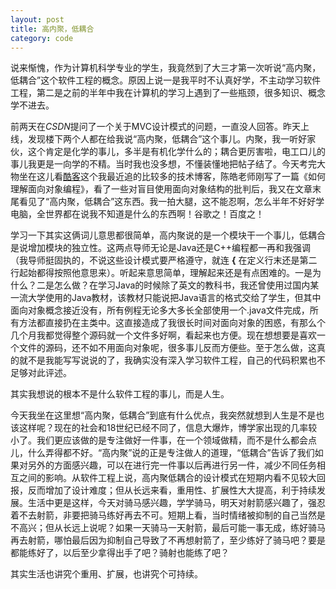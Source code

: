 ```yaml
---
layout: post
title: 高内聚，低耦合
category: code
---
```

说来惭愧，作为计算机科学专业的学生，我竟然到了大三才第一次听说“高内聚，低耦合”这个软件工程的概念。原因上说一是我平时不认真好学，不主动学习软件工程，第二是之前的半年中我在计算机的学习上遇到了一些瓶颈，很多知识、概念学不进去。

前两天在*CSDN*提问了一个关于MVC设计模式的问题，一直没人回答。昨天上线，发现楼下两个人都在给我说“高内聚，低耦合”这个事儿。内聚，我一听好家伙，这个肯定是化学的事儿，多半是有机化学什么的；耦合更厉害啦，电工口儿的事儿我更是一向学的不精。当时我也没多想，不懂装懂地把帖子结了。今天考完大物坐在这儿看[酷客](http://coolshell.cn)这个我最近追的比较多的技术博客，陈皓老师刚写了一篇《如何理解面向对象编程》，看了一些对盲目使用面向对象结构的批判后，我又在文章末尾看见了“高内聚，低耦合”这东西。我一拍大腿，这不能忍啊，怎么半年不好好学电脑，全世界都在说我不知道是什么的东西啊！谷歌之！百度之！

学习一下其实这俩词儿意思都很简单，高内聚说的是一个模块干一个事儿，低耦合是说增加模块的独立性。这两点导师无论是Java还是C++编程都一再和我强调（我导师挺固执的，不说这些设计模式要严格遵守，就连 **{** 在定义行末还是第二行起始都得按照他意思来）。听起来意思简单，理解起来还是有点困难的。一是为什么？二是怎么做？在学习Java的时候除了英文的教科书，我还曾使用过国内某一流大学使用的Java教材，该教材只能说把Java语言的格式交给了学生，但其中面向对象概念接近没有，所有例程无论多大多长全部使用一个.java文件完成，所有方法都直接扔在主类中。这直接造成了我很长时间对面向对象的困惑，有那么个几个月我都觉得整个源码就一个文件多好啊，看起来也方便。现在想想要是喜欢一个文件的源码，还不如不用面向对象呢，很多事儿反而方便些。至于怎么做，这真的就不是我能写写说说的了，我确实没有深入学习软件工程，自己的代码积累也不足够对此评述。

其实我想说的根本不是什么软件工程的事儿，而是人生。

今天我坐在这里想“高内聚，低耦合”到底有什么优点，我突然就想到人生是不是也该这样呢？现在的社会和18世纪已经不同了，信息大爆炸，博学家出现的几率较小了。我们更应该做的是专注做好一件事，在一个领域做精，而不是什么都会点儿，什么弄得都不好。“高内聚”说的正是专注做人的道理，“低耦合”告诉了我们如果对另外的方面感兴趣，可以在进行完一件事以后再进行另一件，减少不同任务相互之间的影响。从软件工程上说，高内聚低耦合的设计模式在短期内看不见较大回报，反而增加了设计难度；但从长远来看，重用性、扩展性大大提高，利于持续发展。生活中更是这样，今天对骑马感兴趣，学学骑马，明天对射箭感兴趣了，强忍着不去射箭，非要把骑马练好再去不可。短期上看，当时情绪被抑制的自己当然是不高兴；但从长远上说呢？如果一天骑马一天射箭，最后可能一事无成，练好骑马再去射箭，哪怕最后因为抑制自己导致了不再想射箭了，至少练好了骑马吧？要是都能练好了，以后至少拿得出手了吧？骑射也能练了吧？

其实生活也讲究个重用、扩展，也讲究个可持续。